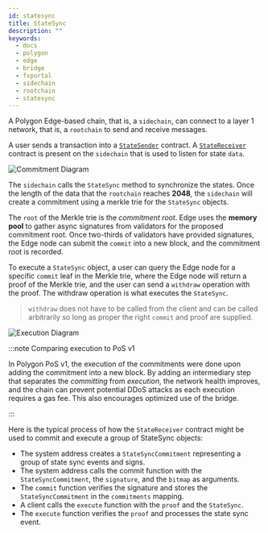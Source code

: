 ```yaml
---
id: statesync
title: StateSync
description: ""
keywords:
  - docs
  - polygon
  - edge
  - bridge
  - fxportal
  - sidechain
  - rootchain
  - statesync
---
```


A Polygon Edge-based chain, that is, a `sidechain`, can connect to a layer 1 network,
that is, a `rootchain` to send and receive messages.

A user sends a transaction into a [`StateSender`](../contracts/state-sender.md) contract.
A [`StateReceiver`](../contracts/state-receiver.md) contract is present on the `sidechain`
that is used to listen for state `data`.

![Commitment Diagram](/img/supernets/commitment.png)

The `sidechain` calls the `StateSync` method to synchronize the states. Once the length
of the data that the `rootchain` reaches **2048**, the `sidechain` will create a
commitment using a merkle trie for the `StateSync` objects.

The `root` of the Merkle trie is the *commitment root*. Edge uses the **memory pool** to
gather async signatures from validators for the proposed commitment root. Once two-thirds
of validators have provided signatures, the Edge node can submit the `commit` into a new
block, and the commitment root is recorded.

To execute a `StateSync` object, a user can query the Edge node for a specific `commit`
leaf in the Merkle trie, where the Edge node will return a proof of the Merkle trie, and
the user can send a `withdraw` operation with the proof. The withdraw operation is what
executes the `StateSync`.
> `withdraw` does not have to be called from the client
> and can be called arbitrarily so long as proper the right `commit` and proof
> are supplied.

![Execution Diagram](/img/supernets/withdraw.png)

:::note Comparing execution to PoS v1

In Polygon PoS v1, the execution of the commitments were done upon adding the commitment
into a new block. By adding an intermediary step that separates the *committing* from
*execution*, the network health improves, and the chain can prevent potential DDoS attacks as
each execution requires a gas fee. This also encourages optimized use of the bridge.

:::

Here is the typical process of how the `StateReceiver` contract might be used to commit
and execute a group of StateSync objects:

- The system address creates a `StateSyncCommitment` representing a group of state sync events
  and signs.
- The system address calls the commit function with the `StateSyncCommitment`, the `signature`,
  and the `bitmap` as arguments.
- The `commit` function verifies the signature and stores the `StateSyncCommitment` in the
  `commitments` mapping.
- A client calls the `execute` function with the `proof` and the `StateSync`.
- The `execute` function verifies the `proof` and processes the state sync event.

